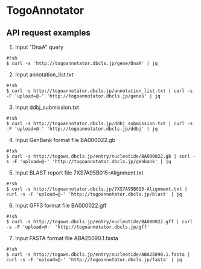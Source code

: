 # TogoAnnotator


## API request examples

1. Input "DnaA" query

```
#!sh
$ curl -s 'http://togoannotator.dbcls.jp/gene/DnaA' | jq
```

2. Input annotation_list.txt

```
#!sh
$ curl -s http://togoannotator.dbcls.jp/annotation_list.txt | curl -s -F 'upload=@-' 'http://togoannotator.dbcls.jp/genes' | jq
```

3. Input ddbj_submission.txt

```
#!sh
$ curl -s http://togoannotator.dbcls.jp/ddbj_submission.txt | curl -s -F 'upload=@-' 'http://togoannotator.dbcls.jp/ddbj' | jq
```

4. Input GenBank format file BA000022.gb

```
#!sh
$ curl -s http://togows.dbcls.jp/entry/nucleotide/BA000022.gb | curl -s -F 'upload=@-' 'http://togoannotator.dbcls.jp/genbank' | jq
```

5. Input BLAST report file 7XS7A95B015-Alignment.txt

```
#!sh
$ curl -s http://togoannotator.dbcls.jp/7XS7A95B015-Alignment.txt | curl -s -F 'upload=@-' 'http://togoannotator.dbcls.jp/blast' | jq
```

6. Input GFF3 format file BA000022.gff

```
#!sh
$ curl -s http://togows.dbcls.jp/entry/nucleotide/BA000022.gff | curl -s -F 'upload=@-' 'http://togoannotator.dbcls.jp/gff'
```

7. Input FASTA format file ABA25090.1.fasta

```
#!sh
$ curl -s http://togows.dbcls.jp/entry/nucleotide/ABA25090.1.fasta | curl -s -F 'upload=@-' 'http://togoannotator.dbcls.jp/fasta' | jq
```